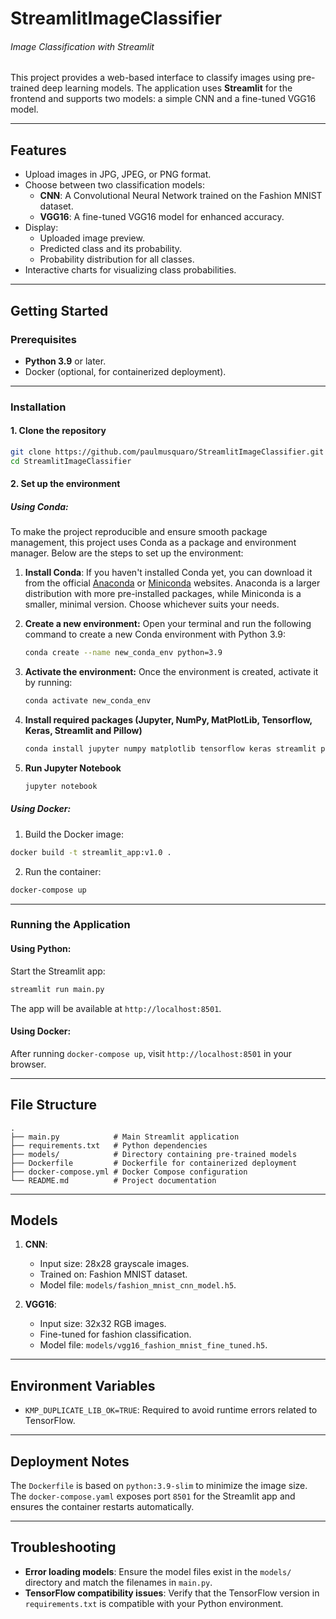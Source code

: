 # StreamlitImageClassifier


###### Image Classification with Streamlit

This project provides a web-based interface to classify images using pre-trained deep learning models. The application uses **Streamlit** for the frontend and supports two models: a simple CNN and a fine-tuned VGG16 model.

---

## Features

- Upload images in JPG, JPEG, or PNG format.
- Choose between two classification models:
  - **CNN**: A Convolutional Neural Network trained on the Fashion MNIST dataset.
  - **VGG16**: A fine-tuned VGG16 model for enhanced accuracy.
- Display:
  - Uploaded image preview.
  - Predicted class and its probability.
  - Probability distribution for all classes.
- Interactive charts for visualizing class probabilities.

---

## Getting Started

### Prerequisites

- **Python 3.9** or later.
- Docker (optional, for containerized deployment).

---

### Installation

#### 1. Clone the repository
```bash
git clone https://github.com/paulmusquaro/StreamlitImageClassifier.git
cd StreamlitImageClassifier
```

#### 2. Set up the environment

##### Using Conda:

To make the project reproducible and ensure smooth package management, this project uses Conda as a package and environment manager. Below are the steps to set up the environment:


1. **Install Conda**:
If you haven't installed Conda yet, you can download it from the official [Anaconda](https://www.anaconda.com/products/individual) or [Miniconda](https://docs.conda.io/en/latest/miniconda.html) websites. Anaconda is a larger distribution with more pre-installed packages, while Miniconda is a smaller, minimal version. Choose whichever suits your needs.

2. **Create a new environment:** Open your terminal and run the following command to create a new Conda environment with Python 3.9:

    ```bash
    conda create --name new_conda_env python=3.9
    ```

3. **Activate the environment:** Once the environment is created, activate it by running:

    ```bash
    conda activate new_conda_env
    ```

4. **Install required packages (Jupyter, NumPy, MatPlotLib, Tensorflow, Keras, Streamlit and Pillow)**

    ```bash
    conda install jupyter numpy matplotlib tensorflow keras streamlit pillow
    ```

5. **Run Jupyter Notebook**

    ```bash
    jupyter notebook
    ```



##### Using Docker:
1. Build the Docker image:
```bash
docker build -t streamlit_app:v1.0 .
```
2. Run the container:
```bash
docker-compose up
```

---

### Running the Application

#### Using Python:
Start the Streamlit app:
```bash
streamlit run main.py
```
The app will be available at `http://localhost:8501`.

#### Using Docker:
After running `docker-compose up`, visit `http://localhost:8501` in your browser.

---

## File Structure

```
.
├── main.py            # Main Streamlit application
├── requirements.txt   # Python dependencies
├── models/            # Directory containing pre-trained models
├── Dockerfile         # Dockerfile for containerized deployment
├── docker-compose.yml # Docker Compose configuration
└── README.md          # Project documentation
```

---

## Models

1. **CNN**:
   - Input size: 28x28 grayscale images.
   - Trained on: Fashion MNIST dataset.
   - Model file: `models/fashion_mnist_cnn_model.h5`.

2. **VGG16**:
   - Input size: 32x32 RGB images.
   - Fine-tuned for fashion classification.
   - Model file: `models/vgg16_fashion_mnist_fine_tuned.h5`.

---

## Environment Variables

- `KMP_DUPLICATE_LIB_OK=TRUE`: Required to avoid runtime errors related to TensorFlow.

---

## Deployment Notes

The `Dockerfile` is based on `python:3.9-slim` to minimize the image size. The `docker-compose.yaml` exposes port `8501` for the Streamlit app and ensures the container restarts automatically.


---

## Troubleshooting

- **Error loading models**: Ensure the model files exist in the `models/` directory and match the filenames in `main.py`.
- **TensorFlow compatibility issues**: Verify that the TensorFlow version in `requirements.txt` is compatible with your Python environment.

